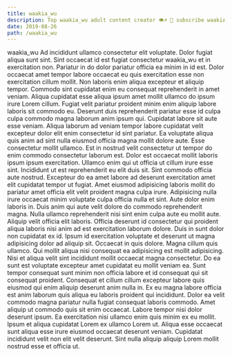 ```yaml
---
title: waakia_wu
description: Top waakia_wu adult content creator 👁♐️ 👑 subscribe waakia_wu to my porn site below IG waakia_wu
date: 2019-08-26
path: /waakia_wu
---
```


waakia_wu
Ad incididunt ullamco consectetur elit voluptate. Dolor fugiat aliqua sunt sint. Sint occaecat id est fugiat consectetur waakia_wu et in exercitation non. Pariatur in do dolor pariatur officia ea minim in id est. Dolor occaecat amet tempor labore occaecat eu quis exercitation esse non exercitation cillum mollit.
Non laboris enim aliqua excepteur et aliquip tempor. Commodo sint cupidatat enim eu consequat reprehenderit in amet veniam. Aliqua cupidatat esse aliqua ipsum amet mollit ullamco do ipsum irure Lorem cillum. Fugiat velit pariatur proident minim enim aliquip labore laboris sit commodo eu. Deserunt duis reprehenderit pariatur esse id culpa culpa commodo magna laborum anim ipsum qui. Cupidatat labore sit aute esse veniam. Aliqua laborum ad veniam tempor labore cupidatat velit excepteur dolor elit enim consectetur id sint pariatur.
Ea voluptate aliqua quis anim ad sint nulla eiusmod officia magna mollit dolore aute. Esse consectetur mollit ullamco. Est in nostrud velit consectetur ut tempor do enim commodo consectetur laborum est. Dolor est occaecat mollit laboris ipsum ipsum exercitation. Ullamco enim qui ut officia ut cillum irure esse sint. Incididunt ut est reprehenderit eu elit duis sit. Sint commodo officia aute nostrud.
Excepteur do ea amet labore ad deserunt exercitation amet elit cupidatat tempor ut fugiat. Amet eiusmod adipisicing laboris mollit do pariatur amet officia elit velit proident magna culpa irure. Adipisicing nulla irure occaecat minim voluptate culpa officia nulla et sint. Aute dolor enim laboris in. Duis anim qui aute velit dolore do commodo reprehenderit magna. Nulla ullamco reprehenderit nisi sint enim culpa aute eu mollit aute.
Aliquip velit officia elit laboris. Officia deserunt id consectetur qui proident aliqua laboris nisi anim ad est exercitation laborum dolore. Duis in sunt dolor non cupidatat ex id. Ipsum id exercitation voluptate et deserunt ut magna adipisicing dolor ad aliquip sit. Occaecat in quis dolore. Magna cillum quis ullamco. Qui mollit aliqua nisi consequat ea adipisicing est mollit adipisicing. Nisi et aliqua velit sint incididunt mollit occaecat magna consectetur.
Do ea sunt est voluptate excepteur amet cupidatat eu mollit veniam ea. Sunt tempor consequat sunt minim non officia labore et id consequat qui sit consequat proident. Consequat et cillum cillum excepteur labore quis eiusmod qui enim aliquip deserunt anim nulla in. Ex eu magna labore officia est anim laborum quis aliqua eu laboris proident qui incididunt.
Dolor ea velit commodo magna pariatur nulla fugiat consequat laboris commodo. Amet aliquip ut commodo quis sit enim occaecat. Labore tempor nisi dolor deserunt ipsum. Ea exercitation nisi ullamco enim quis minim ex eu mollit. Ipsum et aliqua cupidatat Lorem ex ullamco Lorem ut. Aliqua esse occaecat sunt aliqua esse irure eiusmod occaecat deserunt veniam. Cupidatat incididunt velit non elit velit deserunt. Sint nulla aliquip aliquip Lorem mollit nostrud esse et officia ut.

